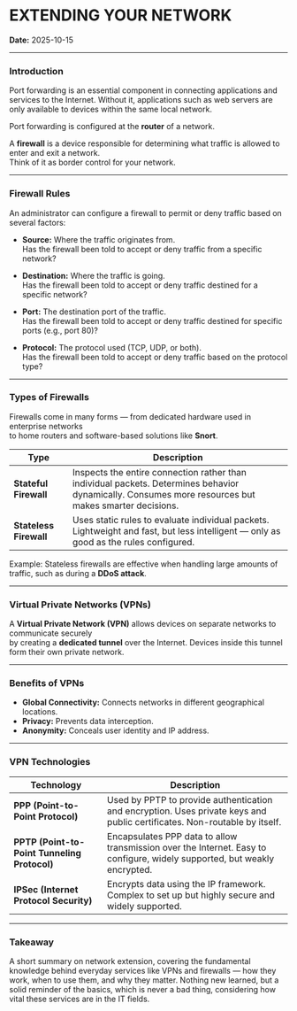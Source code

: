 # EXTENDING YOUR NETWORK
**Date:** 2025-10-15

---

### Introduction

Port forwarding is an essential component in connecting applications and services to the Internet. 
Without it, applications such as web servers are only available to devices within the same local network.

Port forwarding is configured at the **router** of a network.

A **firewall** is a device responsible for determining what traffic is allowed to enter and exit a network.  
Think of it as border control for your network.

---

### Firewall Rules

An administrator can configure a firewall to permit or deny traffic based on several factors:

- **Source:** Where the traffic originates from.  
  Has the firewall been told to accept or deny traffic from a specific network?

- **Destination:** Where the traffic is going.  
  Has the firewall been told to accept or deny traffic destined for a specific network?

- **Port:** The destination port of the traffic.  
  Has the firewall been told to accept or deny traffic destined for specific ports (e.g., port 80)?

- **Protocol:** The protocol used (TCP, UDP, or both).  
  Has the firewall been told to accept or deny traffic based on the protocol type?

---

### Types of Firewalls

Firewalls come in many forms — from dedicated hardware used in enterprise networks  
to home routers and software-based solutions like **Snort**.

| **Type** | **Description** |
|-----------|-----------------|
| **Stateful Firewall** | Inspects the entire connection rather than individual packets. Determines behavior dynamically. Consumes more resources but makes smarter decisions.
| **Stateless Firewall** | Uses static rules to evaluate individual packets. Lightweight and fast, but less intelligent — only as good as the rules configured. |

Example: Stateless firewalls are effective when handling large amounts of traffic, such as during a **DDoS attack**.

---

### Virtual Private Networks (VPNs)

A **Virtual Private Network (VPN)** allows devices on separate networks to communicate securely  
by creating a **dedicated tunnel** over the Internet. Devices inside this tunnel form their own private network.

---

### Benefits of VPNs

- **Global Connectivity:** Connects networks in different geographical locations.  
- **Privacy:** Prevents data interception.  
- **Anonymity:** Conceals user identity and IP address.

---

### VPN Technologies

| **Technology** | **Description** |
|-----------------|-----------------|
| **PPP (Point-to-Point Protocol)** | Used by PPTP to provide authentication and encryption. Uses private keys and public certificates. Non-routable by itself. |
| **PPTP (Point-to-Point Tunneling Protocol)** | Encapsulates PPP data to allow transmission over the Internet. Easy to configure, widely supported, but weakly encrypted. |
| **IPSec (Internet Protocol Security)** | Encrypts data using the IP framework. Complex to set up but highly secure and widely supported. |

---

### Takeaway
A short summary on network extension, covering the fundamental knowledge behind everyday services like VPNs and firewalls — how they work, when to use them, and why they matter. Nothing new learned, but a solid reminder of the basics, which is never a bad thing, considering how vital these services are in the IT fields.